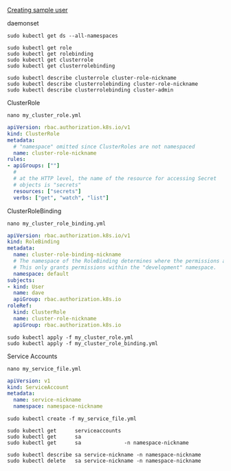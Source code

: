 [Creating sample user](https://github.com/kubernetes/dashboard/blob/master/docs/user/access-control/creating-sample-user.md)


daemonset
```text
sudo kubectl get ds --all-namespaces
```

```text
sudo kubectl get role
sudo kubectl get rolebinding
sudo kubectl get clusterrole
sudo kubectl get clusterrolebinding

sudo kubectl describe clusterrole cluster-role-nickname
sudo kubectl describe clusterrolebinding cluster-role-nickname
sudo kubectl describe clusterrolebinding cluster-admin
```


ClusterRole

`nano my_cluster_role.yml`
```yaml
apiVersion: rbac.authorization.k8s.io/v1
kind: ClusterRole
metadata:
  # "namespace" omitted since ClusterRoles are not namespaced
  name: cluster-role-nickname
rules:
- apiGroups: [""]
  #
  # at the HTTP level, the name of the resource for accessing Secret
  # objects is "secrets"
  resources: ["secrets"]
  verbs: ["get", "watch", "list"]
```


ClusterRoleBinding

`nano my_cluster_role_binding.yml`
```yaml
apiVersion: rbac.authorization.k8s.io/v1
kind: RoleBinding
metadata:
  name: cluster-role-binding-nickname
  # The namespace of the RoleBinding determines where the permissions are granted.
  # This only grants permissions within the "development" namespace.
  namespace: default
subjects:
- kind: User
  name: dave
  apiGroup: rbac.authorization.k8s.io
roleRef:
  kind: ClusterRole
  name: cluster-role-nickname
  apiGroup: rbac.authorization.k8s.io
```


```text
sudo kubectl apply -f my_cluster_role.yml
sudo kubectl apply -f my_cluster_role_binding.yml
```




Service Accounts

`nano my_service_file.yml`
```yaml
apiVersion: v1
kind: ServiceAccount
metadata:
  name: service-nickname
  namespace: namespace-nickname
```


```text
sudo kubectl create -f my_service_file.yml

sudo kubectl get      serviceaccounts
sudo kubectl get      sa
sudo kubectl get      sa              -n namespace-nickname

sudo kubectl describe sa service-nickname -n namespace-nickname
sudo kubectl delete   sa service-nickname -n namespace-nickname
```
